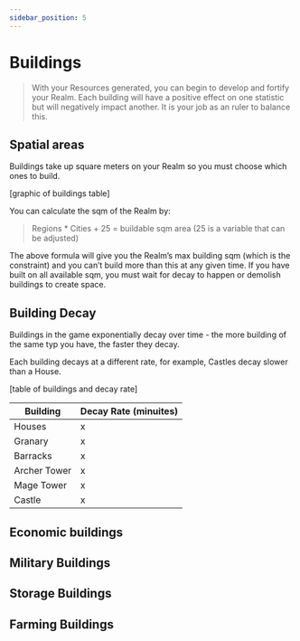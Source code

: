 ```yaml
---
sidebar_position: 5
---
```


# Buildings

> With your Resources generated, you can begin to develop and fortify your Realm. Each building will have a positive effect on one statistic but will negatively impact another. It is your job as an ruler to balance this.

## Spatial areas

Buildings take up square meters on your Realm so you must choose which ones to build.

[graphic of buildings table]

You can calculate the sqm of the Realm by:

> Regions * Cities + 25 = buildable sqm area (25 is a variable that can be adjusted)

The above formula will give you the Realm’s max building sqm (which is the constraint) and you can’t build more than this at any given time. If you have built on all available sqm, you must wait for decay to happen or demolish buildings to create space. 

## Building Decay

Buildings in the game exponentially decay over time - the more building of the same typ you have, the faster they decay.

Each building decays at a different rate, for example, Castles decay slower than a House. 

[table of buildings and decay rate]

| Building | Decay Rate (minuites) |
| ----------- | ----------- |
| Houses | x |
| Granary | x |
| Barracks | x |
| Archer Tower | x |
| Mage Tower | x |
| Castle | x |

## Economic buildings

## Military Buildings

## Storage Buildings

## Farming Buildings